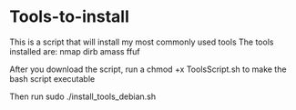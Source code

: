 # Tools-to-install
This is a script that will install my most commonly used tools
The tools installed are:
nmap
dirb
amass
ffuf

After you download the script, run a chmod +x ToolsScript.sh to make the bash script executable

Then run sudo ./install_tools_debian.sh
